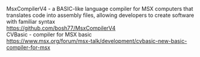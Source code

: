 MsxCompilerV4 - a BASIC-like language compiler for MSX computers that translates code into assembly files, allowing developers to create software with familiar syntax<br />
https://github.com/bosh77/MsxCompilerV4<br />
CVBasic - compiler for MSX basic<br />
https://www.msx.org/forum/msx-talk/development/cvbasic-new-basic-compiler-for-msx<br />
